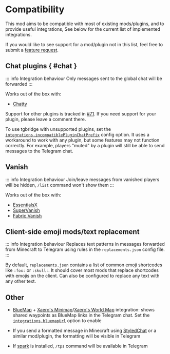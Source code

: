 # Compatibility

This mod aims to be compatible with most of existing mods/plugins,
and to provide useful integrations,
See below for the current list of implemented integrations.

If you would like to see support for a mod/plugin not in this list,
feel free to submit a [feature request](https://github.com/vanutp/tgbridge/issues/new?template=feature_request.yml).

## Chat plugins { #chat }

::: info Integration behaviour
Only messages sent to the global chat will be forwarded
:::

Works out of the box with:

- [Chatty](https://www.spigotmc.org/resources/chatty-lightweight-universal-bukkit-chat-system-solution-1-7-10-1-20.59411/)

Support for other plugins is tracked in [#71](https://github.com/vanutp/tgbridge/issues/71).
If you need support for your plugin, please leave a comment there.

To use tgbridge with unsupported plugins, set the [`integrations.incompatiblePluginChatPrefix`](/en/reference#incompatiblepluginchatprefix)
config option. It uses a workaround to work with any plugin, but some features may not function correctly.
For example, players "muted" by a plugin will still be able to send messages to the Telegram chat.

## Vanish

::: info Integration behaviour
Join/leave messages from vanished players will be hidden, `/list` command won't show them
:::

Works out of the box with:

- [EssentialsX](https://modrinth.com/plugin/essentialsx)
- [SuperVanish](https://www.spigotmc.org/resources/supervanish-be-invisible.1331/)
- [Fabric Vanish](https://modrinth.com/mod/vanish)

## Client-side emoji mods/text replacement

::: info Integration behaviour
Replaces text patterns in messages forwarded from Minecraft to Telegram
using rules in the `replacements.json` config file.
:::

By default, `replacements.json` contains a list of common emoji shortcodes like `:fox:` or `:skull:`.
It should cover most mods that replace shortcodes with emojis on the client.
Can also be configured to replace any text with any other text.

## Other

- [BlueMap](https://modrinth.com/plugin/bluemap) +
  [Xaero's Minimap](https://modrinth.com/mod/xaeros-minimap)/[Xaero's World Map](https://modrinth.com/mod/xaeros-world-map) integration:
  shows shared waypoints as BlueMap links in the Telegram chat. Set the [`integrations.bluemapUrl`](/en/reference#bluemapurl)
  option to enable

- If you send a formatted message in Minecraft using [StyledChat](https://modrinth.com/mod/styled-chat)
  or a similar mod/plugin, the formatting will be visible in Telegram 

- If [spark](https://modrinth.com/mod/spark) is installed, `/tps` command will be available in Telegram
